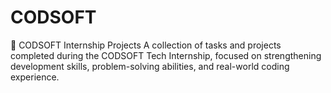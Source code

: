 # CODSOFT

💼 CODSOFT Internship Projects A collection of tasks and projects completed during the CODSOFT Tech Internship, focused on strengthening development skills, problem-solving abilities, and real-world coding experience.
